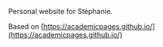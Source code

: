 Personal website for Stéphanie.

Based on [https://academicpages.github.io/](https://academicpages.github.io/)